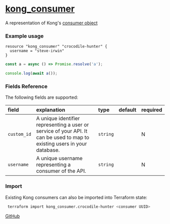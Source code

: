 # [kong_consumer](https://github.com/alexashley/terraform-provider-kong/tree/master/kong/provider/resource_kong_consumer.go)
A representation of Kong's [consumer object](https://docs.konghq.com/0.14.x/admin-api/#consumer-object)

### Example usage

~~~hcl
resource "kong_consumer" "crocodile-hunter" {
  username = "steve-irwin"
}
~~~

~~~js
const a = async () => Promise.resolve('a');

console.log(await a());
~~~

### Fields Reference
The following fields are supported:


| field     | explanation     | type      | default     | required                         |
| :-------- | :-------------- | :-------- | :---------- | :------------------------------- |
|`custom_id`|A unique identifier representing a user or service of your API. It can be used to map to existing users in your database. |`string`| | N|
|`username`|A unique username representing a consumer of the API. |`string`| | N|




### Import
Existing Kong consumers can also be imported into Terraform state:
 ```bash
  terraform import kong_consumer.crocodile-hunter <consumer UUID>
```

[GitHub](https://github.com/alexashley/terraform-provider-kong)
